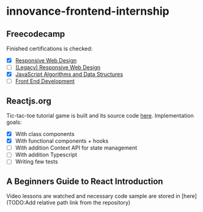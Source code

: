 # innovance-frontend-internship

## Freecodecamp

Finished certifications is checked:
- [X] [Responsive Web Design](https://www.freecodecamp.org/learn/2022/responsive-web-design/)
- [ ] [(Legacy) Responsive Web Design](https://www.freecodecamp.org/learn/responsive-web-design/)
- [X] [JavaScript Algorithms and Data Structures](https://www.freecodecamp.org/learn/javascript-algorithms-and-data-structures/)
- [ ] [Front End Development](https://www.freecodecamp.org/learn/front-end-development-libraries/)

## Reactjs.org

Tic-tac-toe tutorial game is built and its source code [here](/TIcTacToe/tic-tac-toe/). Implementation goals:
 - [X] With class components
 - [X] With functional components + hooks
 - [ ] With addition Context API for state management
 - [ ] With addition Typescript
 - [ ] Writing few tests

## A Beginners Guide to React Introduction

Video lessons are watched and necessary code sample are stored in [here](TODO:Add relative path link from the repository)
